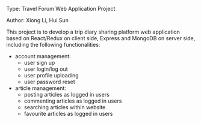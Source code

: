 Type: Travel Forum Web Application Project

Author: Xiong Li, Hui Sun

This project is to develop a trip diary sharing platform web application based on React/Redux on client side, Express and MongoDB on server side, including the following functionalities:
- account management: 
  - user sign up
  - user login/log out
  - user profile uploading
  - user password reset
- article management:
  - posting articles as logged in users
  - commenting articles as logged in users
  - searching articles within website
  - favourite articles as logged in users
